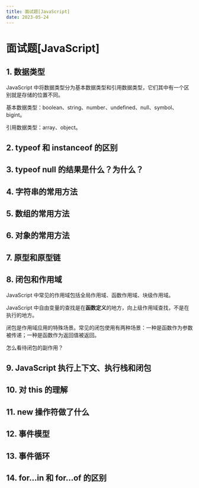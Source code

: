 ```yaml
---
title: 面试题[JavaScript]
date: 2023-05-24
---
```


# 面试题[JavaScript]



## 1. 数据类型

JavaScript 中将数据类型分为基本数据类型和引用数据类型，它们其中有一个区别就是存储的位置不同。

基本数据类型：boolean、string、number、undefined、null、symbol、bigint。

引用数据类型：array、object。



## 2. typeof 和 instanceof 的区别





## 3. typeof null 的结果是什么？为什么？





## 4. 字符串的常用方法





## 5. 数组的常用方法





## 6. 对象的常用方法





## 7. 原型和原型链





## 8. 闭包和作用域

JavaScript 中常见的作用域包括全局作用域、函数作用域、块级作用域。

JavaScript 中自由变量的查找是在**函数定义**的地方，向上级作用域查找，不是在执行的地方。 

闭包是作用域应用的特殊场景。常见的闭包使用有两种场景：一种是函数作为参数被传递；一种是函数作为返回值被返回。

怎么看待闭包的副作用？



## 9. JavaScript 执行上下文、执行栈和闭包





## 10. 对 this 的理解





## 11. new 操作符做了什么





## 12. 事件模型





## 13. 事件循环





## 14. for...in 和 for...of 的区别







